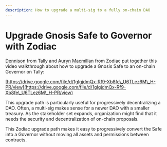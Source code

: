 ```yaml
---
description: How to upgrade a multi-sig to a fully on-chain DAO
---
```


# Upgrade Gnosis Safe to Governor with Zodiac

[Dennison](https://twitter.com/dennisonbertram) from Tally and [Auryn Macmillan](https://twitter.com/auryn\_macmillan) from Zodiac put together this video walkthrough about how to upgrade a Gnosis Safe to an on-chain Governor on Tally:

[https://drive.google.com/file/d/1gIgjdmQx-Rf9-Xb8fe\_U6TLez6M\_H-PR/view](https://drive.google.com/file/d/1gIgjdmQx-Rf9-Xb8fe\_U6TLez6M\_H-PR/view)

This upgrade path is particularly useful for progressively decentralizing a DAO. Often, a multi-sig makes sense for a newer DAO with a smaller treasury. As the stakeholder set expands, organization might find that it needs the security and decentralization of on-chain proposals.

This Zodiac upgrade path makes it easy to progressively convert the Safe into a Governor without moving all assets and permissions between contracts.
